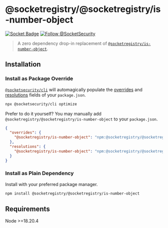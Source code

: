 # @socketregistry/@socketregistry/is-number-object

[![Socket Badge](https://socket.dev/api/badge/npm/package/@socketregistry/@socketregistry/is-number-object)](https://socket.dev/npm/package/@socketregistry/@socketregistry/is-number-object)
[![Follow @SocketSecurity](https://img.shields.io/twitter/follow/SocketSecurity?style=social)](https://twitter.com/SocketSecurity)

> A zero dependency drop-in replacement of
> [`@socketregistry/is-number-object`](https://www.npmjs.com/package/@socketregistry/is-number-object).

## Installation

### Install as Package Override

[`@socketsecurity/cli`](https://www.npmjs.com/package/@socketsecurity/cli) will
automagically populate the
[overrides](https://docs.npmjs.com/cli/v9/configuring-npm/package-json#overrides)
and [resolutions](https://yarnpkg.com/configuration/manifest#resolutions) fields
of your `package.json`.

```sh
npx @socketsecurity/cli optimize
```

Prefer to do it yourself? You may manually add
`@socketregistry/@socketregistry/is-number-object` to your `package.json`.

```json
{
  "overrides": {
    "@socketregistry/is-number-object": "npm:@socketregistry/@socketregistry/is-number-object@^1"
  },
  "resolutions": {
    "@socketregistry/is-number-object": "npm:@socketregistry/@socketregistry/is-number-object@^1"
  }
}
```

### Install as Plain Dependency

Install with your preferred package manager.

```sh
npm install @socketregistry/@socketregistry/is-number-object
```

## Requirements

Node &gt;=18.20.4
